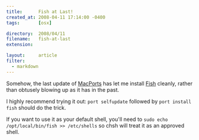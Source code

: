 ```yaml
---
title:      Fish at Last!
created_at: 2008-04-11 17:14:00 -0400
tags:       [osx]

directory:  2008/04/11
filename:   fish-at-last
extension:  

layout:     article
filter:
  - markdown
---
```

Somehow, the last update of [MacPorts][] has let me install [Fish][] cleanly, rather than obtusely blowing up as it has in the past.

I highly recommend trying it out: `port selfupdate` followed by `port install fish` should do the trick.

If you want to use it as your default shell, you'll need to `sudo echo /opt/local/bin/fish >> /etc/shells` so chsh will treat it as an approved shell.

[MacPorts]: http://www.macports.org/
[Fish]: http://fishshell.org/

